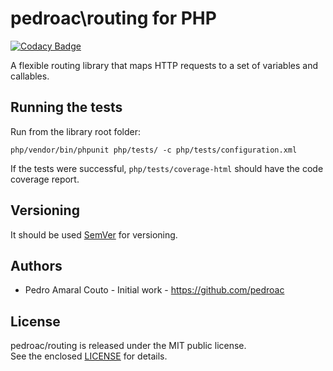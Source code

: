 # pedroac\routing for PHP

[![Codacy Badge](https://api.codacy.com/project/badge/Grade/626ac4d19104499d88692b7e1232ae3b)](https://app.codacy.com/app/pedroac/routing4php?utm_source=github.com&utm_medium=referral&utm_content=pedroac/routing4php&utm_campaign=badger)

A flexible routing library that maps HTTP requests to a set of variables and callables.

## Running the tests

Run from the library root folder:

`php/vendor/bin/phpunit php/tests/ -c php/tests/configuration.xml`

If the tests were successful, `php/tests/coverage-html` should have the code coverage report.

## Versioning

It should be used [SemVer](http://semver.org/) for versioning.

## Authors

- Pedro Amaral Couto - Initial work - https://github.com/pedroac

## License

pedroac/routing is released under the MIT public license.  
See the enclosed [LICENSE](LICENSE) for details.
